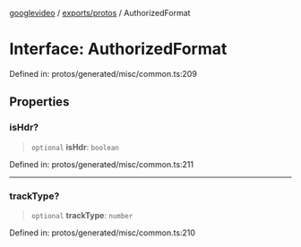 [googlevideo](../../../README.md) / [exports/protos](../README.md) / AuthorizedFormat

# Interface: AuthorizedFormat

Defined in: protos/generated/misc/common.ts:209

## Properties

### isHdr?

> `optional` **isHdr**: `boolean`

Defined in: protos/generated/misc/common.ts:211

***

### trackType?

> `optional` **trackType**: `number`

Defined in: protos/generated/misc/common.ts:210
